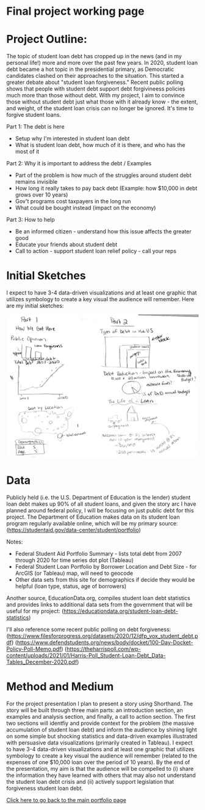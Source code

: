 # Final project working page


# Project Outline:
The topic of student loan debt has cropped up in the news (and in my personal life!) more and more over the past few years. In 2020, student loan debt became a hot topic in the presidential primary, as Democratic candidates clashed on their approaches to the situation. This started a greater debate about "student loan forgiveness." Recent public polling shows that people with student debt support debt forgivineess policies much more than those without debt. With my project, I aim to convince those without student debt just what those with it already know -  the extent, and weight, of the student loan crisis can no longer be ignored. It's time to forgive student loans. 

Part 1: The debt is here
- Setup why I'm interested in student loan debt
- What is student loan debt, how much of it is there, and who has the most of it 

Part 2: Why it is important to address the debt / Examples
- Part of the problem is how much of the struggles around student debt remains invisible 
- How long it really takes to pay back debt (Example: how $10,000 in debt grows over 10 years)
- Gov't programs cost taxpayers in the long run
- What could be bought instead (impact on the economy)

Part 3: How to help
- Be an informed citizen - understand how this issue affects the greater good 
- Educate your friends about student debt
- Call to action - support student loan relief policy - call your reps

# Initial Sketches

I expect to have 3-4 data-driven visualizations and at least one graphic that utilizes symbology to create a key visual the audience will remember. Here are my initial sketches:

![alt text](/initialsketches.png)


# Data

Publicly held (i.e. the U.S. Department of Education is the lender) student loan debt makes up 90% of all student loans, and given the story arc I have planned around federal policy, I will be focusing on just public debt for this project. The Department of Education makes data on its student loan program regularly available online, which will be my primary source: (https://studentaid.gov/data-center/student/portfolio)

Notes:
- Federal Student Aid Portfolio Summary - lists total debt from 2007 through 2020 for time series dot plot (Tableau)   
- Federal Student Loan Portfolio by Borrower Location and Debt Size - for ArcGIS (or Tableau) map, will need to geocode
- Other data sets from this site for demographics if decide they would be helpful (loan type, status, age of borrowers) 

Another source, EducationData.org, compiles student loan debt statistics and provides links to additional data sets from the government that will be useful for my project:
(https://educationdata.org/student-loan-debt-statistics)

I'll also reference some recent public polling on debt forgiveness:
(https://www.filesforprogress.org/datasets/2020/12/dfp_vox_student_debt.pdf)
(https://www.defendstudents.org/news/body/docket/100-Day-Docket-Policy-Poll-Memo.pdf)
(https://theharrispoll.com/wp-content/uploads/2021/01/Harris-Poll_Student-Loan-Debt_Data-Tables_December-2020.pdf)


# Method and Medium

For the project presentation I plan to present a story using Shorthand. The story will be built through three main parts: an introduction section, an examples and analysis section, and finally, a call to action section. The first two sections will identfiy and provide context for the problem (the massive accumulation of student loan debt) and inform the audience by shining light on some simple but shocking statistics and data-driven examples illustrated with persuasive data visualizations (primarily created in Tableau). 
I expect to have 3-4 data-driven visualizations and at least one graphic that utilizes symbology to create a key visual the audience will remember (related to the expenses of one $10,000 loan over the period of 10 years). By the end of the presentation, my aim is that the audience will be compelled to (i) share the information they have learned with others that may also not understand the student loan debt crisis and (ii) actively support legislation that forgiveness student loan debt.




[Click here to go back to the main portfolio page](https://kemulka.github.io/portfolio/)

